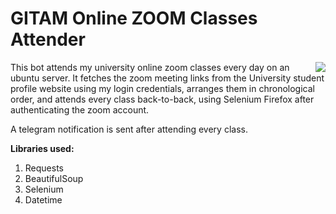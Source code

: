# GITAM Online ZOOM Classes Attender

<img src="screenshot.jprg" align="right"/>

This bot attends my university online zoom classes every day on an ubuntu server. It fetches the zoom meeting links from the University student profile website using my login credentials, arranges them in chronological order, and attends every class back-to-back, using Selenium Firefox after authenticating the zoom account.

A telegram notification is sent after attending every class.

<b>Libraries used:</b>
1. Requests
2. BeautifulSoup
3. Selenium
4. Datetime
